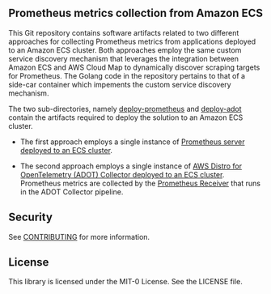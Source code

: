 ## Prometheus metrics collection from Amazon ECS

This Git repository contains software artifacts related to two different approaches for collecting Prometheus metrics from applications deployed to an Amazon ECS cluster. Both approaches employ the same custom service discovery mechanism that leverages the integration between Amazon ECS and AWS Cloud Map to dynamically discover scraping targets for Prometheus. The Golang code in the repository pertains to that of a side-car container which impements the custom service discovery mechanism. 

The two sub-directories, namely [deploy-prometheus](https://github.com/aws-samples/prometheus-for-ecs/blob/main/deploy-prometheus) and [deploy-adot](https://github.com/aws-samples/prometheus-for-ecs/blob/main/deploy-adot) contain the artifacts required to deploy the solution to an Amazon ECS cluster.

- The first approach employs a single instance of [Prometheus server deployed to an ECS cluster](https://github.com/aws-samples/prometheus-for-ecs/blob/main/deploy-prometheus/README.md).

- The second approach employs a single instance of [AWS Distro for OpenTelemetry (ADOT) Collector deployed to an ECS cluster](https://github.com/aws-samples/prometheus-for-ecs/blob/main/deploy-adot/README.md). Prometheus metrics are collected by the [Prometheus Receiver](https://github.com/open-telemetry/opentelemetry-collector-contrib/tree/main/receiver/prometheusreceiver) that runs in the ADOT Collector pipeline.


## Security

See [CONTRIBUTING](CONTRIBUTING.md#security-issue-notifications) for more information.

## License

This library is licensed under the MIT-0 License. See the LICENSE file.

